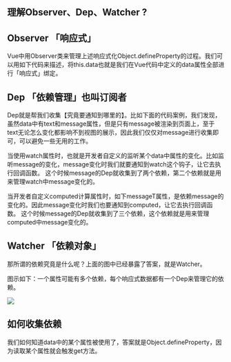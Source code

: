 

## 理解Observer、Dep、Watcher ?

Observer 「响应式」
---
Vue中用Observer类来管理上述响应式化Object.defineProperty的过程。我们可以用如下代码来描述，将this.data也就是我们在Vue代码中定义的data属性全部进行「响应式」绑定。

Dep 「依赖管理」也叫订阅者
---
Dep就是帮我们收集【究竟要通知到哪里的】。比如下面的代码案例，我们发现，虽然data中有text和message属性，但是只有message被渲染到页面上，至于text无论怎么变化都影响不到视图的展示，因此我们仅仅对message进行收集即可，可以避免一些无用的工作。


当使用watch属性时，也就是开发者自定义的监听某个data中属性的变化。比如监听message的变化，message变化时我们就要通知到watch这个钩子，让它去执行回调函数。
这个时候message的Dep就收集到了两个依赖，第二个依赖就是用来管理watch中message变化的。


当开发者自定义computed计算属性时，如下messageT属性，是依赖message的变化的。因此message变化时我们也要通知到computed，让它去执行回调函数。
这个时候message的Dep就收集到了三个依赖，这个依赖就是用来管理computed中message变化的。


Watcher 「依赖对象」
---
那所谓的依赖究竟是什么呢？上面的图中已经暴露了答案，就是Watcher。



图示如下：一个属性可能有多个依赖，每个响应式数据都有一个Dep来管理它的依赖。

<img src='https://p1-jj.byteimg.com/tos-cn-i-t2oaga2asx/gold-user-assets/2019/6/2/16b1857fd4532ff0~tplv-t2oaga2asx-zoom-in-crop-mark:3024:0:0:0.awebp'>

## 如何收集依赖
我们如何知道data中的某个属性被使用了，答案就是Object.defineProperty，因为读取某个属性就会触发get方法。

